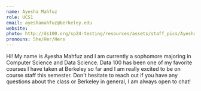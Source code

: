 ```yaml
---
name: Ayesha Mahfuz
role: UCS1
email: ayeshamahfuz@berkeley.edu
website: 
photo: http://ds100.org/sp24-testing/resources/assets/staff_pics/Ayesha_Mahfuz.jpg
pronouns: She/Her/Hers
---
```

Hi! My name is Ayesha Mahfuz and I am currently a sophomore majoring in Computer Science and Data Science. Data 100 has been one of my favorite courses I have taken at Berkeley so far and I am really excited to be on course staff this semester. Don't hesitate to reach out if you have any questions about the class or Berkeley in general, I am always open to chat! 
